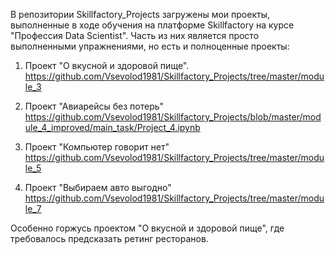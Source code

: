 В репозитории Skillfactory_Projects загружены мои проекты, выполненные в ходе обучения на платформе Skillfactory на курсе "Профессия Data Scientist". Часть из них является просто выполненными упражнениями, но есть и полноценные проекты:

1) Проект "О вкусной и здоровой пище". 
https://github.com/Vsevolod1981/Skillfactory_Projects/tree/master/module_3

2) Проект "Авиарейсы без потерь" https://github.com/Vsevolod1981/Skillfactory_Projects/blob/master/module_4_improved/main_task/Project_4.ipynb

3) Проект "Компьютер говорит нет" 
https://github.com/Vsevolod1981/Skillfactory_Projects/tree/master/module_5

4) Проект "Выбираем авто выгодно" 
https://github.com/Vsevolod1981/Skillfactory_Projects/tree/master/module_7

Особенно горжусь проектом "О вкусной и здоровой пище", где требовалось предсказать ретинг ресторанов.
